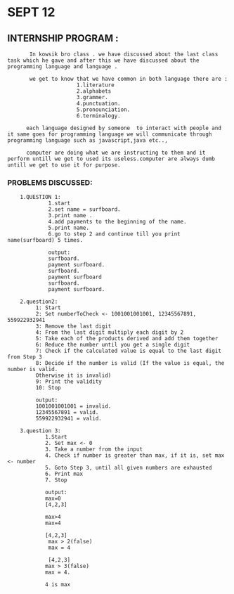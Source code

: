 # SEPT 12


## INTERNSHIP PROGRAM :
           In kowsik bro class . we have discussed about the last class task which he gave and after this we have discussed about the programming language and language .

           we get to know that we have common in both language there are :
                          1.literature
                          2.alphabets
                          3.grammer.
                          4.punctuation.
                          5.pronounciation.
                          6.terminalogy.
          
          each language designed by someone  to interact with people and it same goes for programming language we will communicate through programming language such as javascript,java etc..,

          computer are doing what we are instructing to them and it perform untill we get to used its useless.computer are always dumb untill we get to use it for purpose.

### PROBLEMS DISCUSSED:
        1.QUESTION 1:
                 1.start 
                 2.set name = surfboard.
                 3.print name .
                 4.add payments to the beginning of the name.
                 5.print name.
                 6.go to step 2 and continue till you print name(surfboard) 5 times.

                 output:
                 surfboard.
                 payment surfboard.
                 surfboard.
                 payment surfboard
                 surfboard.
                 payment surfboard.
            
        2.question2:
             1: Start
             2: Set numberToCheck <- 1001001001001, 12345567891, 559922932941
             3: Remove the last digit
             4: From the last digit multiply each digit by 2
             5: Take each of the products derived and add them together
             6: Reduce the number until you get a single digit
             7: Check if the calculated value is equal to the last digit from Step 3
             8: Decide if the number is valid (If the value is equal, the number is valid.
             Otherwise it is invalid)
             9: Print the validity
             10: Stop

             output:
             1001001001001 = invalid.
             12345567891 = valid.
             559922932941 = valid.
       
        3.question 3:
                1.Start
                2. Set max <- 0
                3. Take a number from the input
                4. Check if number is greater than max, if it is, set max <- number
                5. Goto Step 3, until all given numbers are exhausted
                6. Print max
                7. Stop

                output:
                max=0
                [4,2,3]

                max>4
                max=4

                [4,2,3]
                 max > 2(false)
                 max = 4

                 [4,2,3]
                max > 3(false)
                max = 4.

                4 is max

